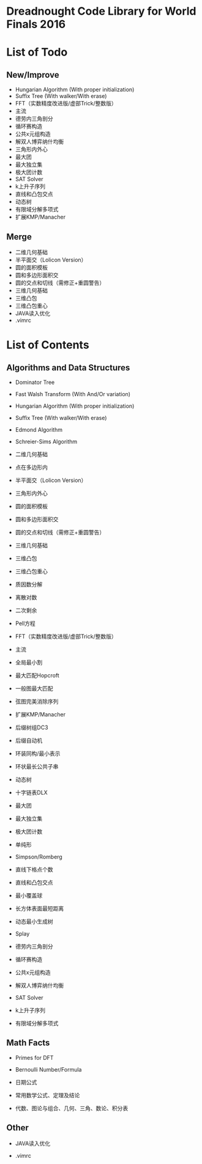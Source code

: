 # **Dreadnought Code Library for World Finals 2016**

# List of Todo

## New/Improve
- Hungarian Algorithm (With proper initialization)
- Suffix Tree (With walker/With erase)
- FFT（实数精度改进版/虚部Trick/整数版）
- 主流
- 德劳内三角剖分
- 循环赛构造
- 公共x元组构造
- 解双人博弈纳什均衡
- 三角形内外心
- 最大团
- 最大独立集
- 极大团计数
- SAT Solver
- k上升子序列
- 直线和凸包交点
- 动态树
- 有限域分解多项式
- 扩展KMP/Manacher

## Merge
- 二维几何基础
- 半平面交（Lolicon Version）
- 圆的面积模板
- 圆和多边形面积交
- 圆的交点和切线（需修正+重圆警告）
- 三维几何基础
- 三维凸包
- 三维凸包重心
- JAVA读入优化
- .vimrc

# List of Contents

## Algorithms and Data Structures

- Dominator Tree
- Fast Walsh Transform (With And/Or variation)
- Hungarian Algorithm (With proper initialization)
- Suffix Tree (With walker/With erase)
- Edmond Algorithm
- Schreier-Sims Algorithm

- 二维几何基础
- 点在多边形内
- 半平面交（Lolicon Version）
- 三角形内外心
- 圆的面积模板
- 圆和多边形面积交
- 圆的交点和切线（需修正+重圆警告）
- 三维几何基础
- 三维凸包
- 三维凸包重心
- 质因数分解
- 离散对数
- 二次剩余
- Pell方程
- FFT（实数精度改进版/虚部Trick/整数版）
- 主流
- 全局最小割
- 最大匹配Hopcroft
- 一般图最大匹配
- 弦图完美消除序列
- 扩展KMP/Manacher
- 后缀树组DC3
- 后缀自动机
- 环装同构/最小表示
- 环状最长公共子串
- 动态树
- 十字链表DLX
- 最大团
- 最大独立集
- 极大团计数
- 单纯形
- Simpson/Romberg
- 直线下格点个数

- 直线和凸包交点
- 最小覆盖球
- 长方体表面最短距离
- 动态最小生成树
- Splay

- 德劳内三角剖分

- 循环赛构造
- 公共x元组构造
- 解双人博弈纳什均衡
- SAT Solver
- k上升子序列
- 有限域分解多项式

## Math Facts

- Primes for DFT
- Bernoulli Number/Formula

- 日期公式

- 常用数学公式、定理及结论
- 代数、图论与组合、几何、三角、数论、积分表

## Other

- JAVA读入优化

- .vimrc

